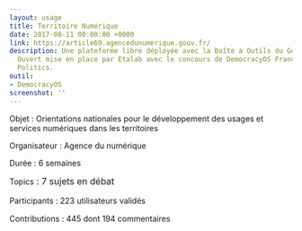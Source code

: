 ```yaml
---
layout: usage
title: Territoire Numérique
date: 2017-08-11 00:00:00 +0000
link: https://article69.agencedunumerique.gouv.fr/
description: Une plateforme libre déployée avec la Boîte à Outils du Gouvernement
  Ouvert mise en place par Etalab avec le concours de DemocracyOS France et Open Source
  Politics.
outil:
- DemocracyOS
screenshot: ''
---
```



Objet : Orientations nationales pour le développement des usages et services numériques dans les territoires

Organisateur : Agence du numérique

Durée : 6 semaines

Topics<span style="font-size: 1rem;">&nbsp;:&nbsp;</span><span style="font-size: 1rem;">7 sujets en débat</span>

Participants : 223 utilisateurs validés<span style="font-size: 1rem;"><br></span>

Contributions : 445 dont 194 commentaires